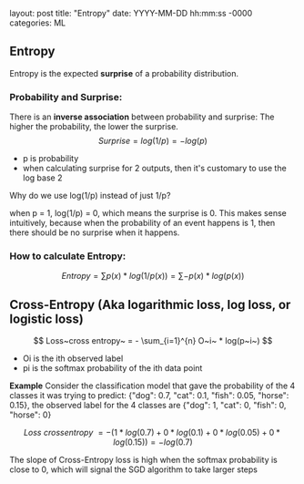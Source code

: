 layout: post
title: "Entropy"
date: YYYY-MM-DD hh:mm:ss -0000
categories: ML

## Entropy

Entropy is the expected **surprise** of a probability distribution.

### Probability and Surprise:
There is an **inverse association** between probability and surprise:
The higher the probability, the lower the surprise.
$$
Surprise = log(1/p) = -log(p)
$$
- p is probability
- when calculating surprise for 2 outputs, then it's customary to use the log base 2

Why do we use log(1/p) instead of just 1/p? 

when p = 1, log(1/p) = 0, which means the surprise is 0. This makes sense intuitively, because when the probability of an event happens is 1, then there should be no surprise when it happens. 

### How to calculate Entropy:
$$
Entropy = \sum p(x) * log(1/p(x)) = \sum -p(x)*log(p(x))
$$


## Cross-Entropy (Aka logarithmic loss, log loss, or logistic loss)

$$
Loss~cross entropy~ = - \sum_{i=1}^{n} O~i~ * log(p~i~)
$$

- Oi is the ith observed label
- pi is the softmax probability of the ith data point

**Example**
Consider the classification model that gave the probability of the 4 classes it was trying to predict: {"dog": 0.7, "cat": 0.1, "fish": 0.05, "horse": 0.15}, the observed label for the 4 classes are {"dog": 1, "cat": 0, "fish": 0, "horse": 0}

$$
Loss~cross entropy~ = - (1 * log(0.7) + 0 * log(0.1) + 0 * log(0.05) + 0 * log(0.15)) = -log(0.7)
$$

The slope of Cross-Entropy loss is high when the softmax probability is close to 0, which will signal the SGD algorithm to take larger steps
